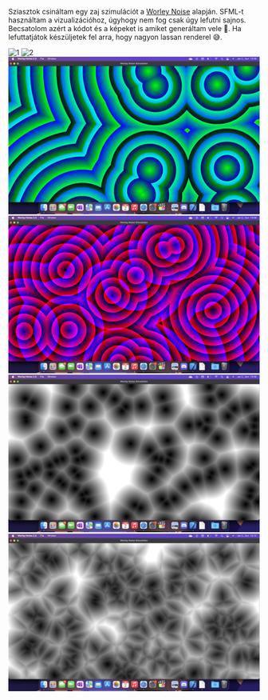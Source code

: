 Sziasztok csináltam egy zaj szimulációt a [Worley Noise](https://en.wikipedia.org/wiki/Worley_noise) alapján.
SFML-t használtam a vizualizációhoz, úgyhogy nem fog csak úgy lefutni sajnos.
Becsatolom azért a kódot és a képeket is amiket generáltam vele 🙂.
Ha lefuttatjátok készüljetek fel arra, hogy nagyon lassan renderel 😅.

![1](images/Worley%20Noise%201.png)
![2](images/Worley%20Noise%202.png)
![3](images/Worley%20Noise%203.png)
![4](images/Worley%20Noise%204.png)
![5](images/Worley%20Noise%205.png)
![6](images/Worley%20Noise%206.png)
